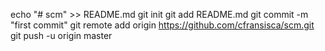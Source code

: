echo "# scm" >> README.md
  git init
  git add README.md
  git commit -m "first commit"
  git remote add origin https://github.com/cfransisca/scm.git
  git push -u origin master
  
